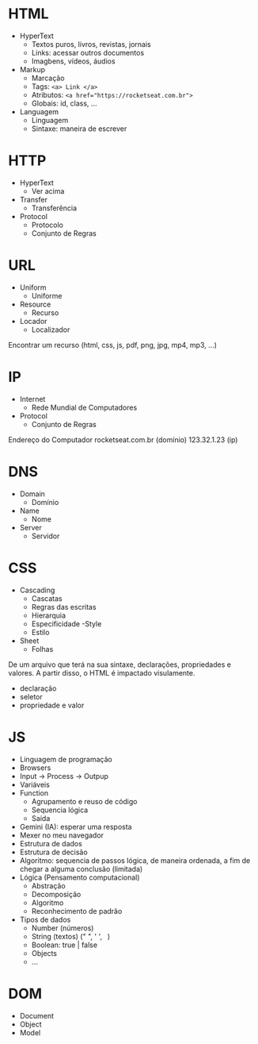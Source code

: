 # HTML

- HyperText
  - Textos puros, livros, revistas, jornais
  - Links: acessar outros documentos
  - Imagbens, vídeos, áudios
- Markup
  - Marcação
  - Tags: `<a> Link </a>`
  - Atributos: `<a href="https://rocketseat.com.br">`
  - Globais: id, class, ...
- Languagem
  - Linguagem
  - Sintaxe: maneira de escrever

# HTTP

- HyperText
  - Ver acima
- Transfer
  - Transferência
- Protocol
  - Protocolo
  - Conjunto de Regras

# URL

- Uniform
  - Uniforme
- Resource
  - Recurso
- Locador
  - Localizador

Encontrar um recurso (html, css, js, pdf, png, jpg, mp4, mp3, ...)

# IP

- Internet
  - Rede Mundial de Computadores
- Protocol
  - Conjunto de Regras

Endereço do Computador
rocketseat.com.br (domínio)
123.32.1.23 (ip)

# DNS
- Domain
  - Domínio
- Name
  - Nome
- Server
  - Servidor

# CSS
- Cascading
    - Cascatas
    - Regras das escritas
    - Hierarquia
    - Especificidade
-Style
    - Estilo
- Sheet
    - Folhas

De um arquivo que terá na sua sintaxe, declarações, propriedades e valores.
A partir disso, o HTML  é impactado visulamente.

- declaração
- seletor
- propriedade e valor

# JS

- Linguagem de programação
- Browsers
- Input -> Process -> Outpup
- Variáveis
- Function
  - Agrupamento e reuso de código
  - Sequencia lógica
  - Saída
- Gemini (IA): esperar uma resposta
- Mexer no meu navegador
- Estrutura de dados
- Estrutura de decisão
- Algoritmo: sequencia de passos lógica, de maneira ordenada, a fim de chegar a alguma conclusão (limitada)
- Lógica (Pensamento computacional)
  - Abstração
  - Decomposição
  - Algoritmo
  - Reconhecimento de padrão
- Tipos de dados
  - Number (números)
  - String (textos) (" ", ' ', ` `)
  - Boolean: true | false
  - Objects
  - ...

# DOM

- Document
- Object
- Model